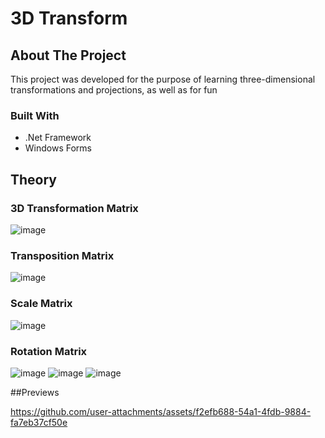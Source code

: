 # 3D Transform

## About The Project
This project was developed for the purpose of learning three-dimensional transformations and projections, as well as for fun

### Built With
* .Net Framework
* Windows Forms

## Theory
### 3D Transformation Matrix
![image](https://github.com/user-attachments/assets/718dfdba-c9a9-4b9b-b714-52d7c6073dd5)

### Transposition Matrix
![image](https://github.com/user-attachments/assets/69e35372-d3f9-4805-b05a-435c2323a543)

### Scale Matrix
![image](https://github.com/user-attachments/assets/dc2a47e0-916e-474e-a30e-098ddcdacb34)

### Rotation Matrix
![image](https://github.com/user-attachments/assets/d38ed0a1-9d72-43da-ba4a-f111f09dfc7b)
![image](https://github.com/user-attachments/assets/7a150fa0-b16d-46d2-8462-1aed6411308d) 
![image](https://github.com/user-attachments/assets/ab062407-3258-4bbd-94d3-4bea0e9f7e82)

##Previews

https://github.com/user-attachments/assets/f2efb688-54a1-4fdb-9884-fa7eb37cf50e



